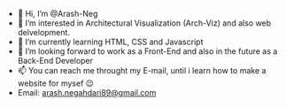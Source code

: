 - 👋 Hi, I’m @Arash-Neg
- 👀 I’m interested in Architectural Visualization (Arch-Viz) and also web delvelopment.
- 🌱 I’m currently learning HTML, CSS and Javascript
- 💞️ I’m looking forward to work as a Front-End and also in the future as a Back-End Developer
- 📫 You can reach me throught my E-mail, until i learn how to make a website for mysef 😉
- Email: arash.negahdari89@gmail.com

<!---
Arash-Neg/Arash-Neg is a ✨ special ✨ repository because its `README.md` (this file) appears on your GitHub profile.
You can click the Preview link to take a look at your changes.
--->
